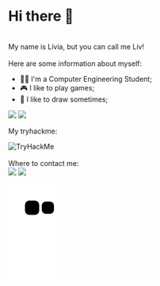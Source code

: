 # Hi there 👋

<!--
**Liv606/Liv606** is a ✨ _special_ ✨ repository because its `README.md` (this file) appears on your GitHub profile.

Here are some ideas to get you started:

- 🔭 I’m currently working on ...
- 🌱 I’m currently learning ...
- 👯 I’m looking to collaborate on ...
- 🤔 I’m looking for help with ...
- 💬 Ask me about ...
- 📫 How to reach me: ...
- 😄 Pronouns: ...
- ⚡ Fun fact: ...
-->

<br>
My name is Lívia, but you can call me Liv! <br>
<br>
Here are some information about myself:

- 👩‍💻 I'm a Computer Engineering Student;
- 🎮 I like to play games;
- 🎨 I like to draw sometimes;

<div>
  <a href-"https://github.com/Liv606"></a>
  <img width="48%" src="https://github-readme-stats.vercel.app/api?username=Liv606&show_icons=true&theme=radical&include_all_commits=true&count_private=true"/>
  <img width="35%" src="https://github-readme-stats.vercel.app/api/top-langs/?username=Liv606&layout=compact&langs_count=16&theme=radical"/>
<div/>
  
My tryhackme:
  
<div>
  <img src="https://tryhackme-badges.s3.amazonaws.com/Liv606.png" alt="TryHackMe">
</div>
  <br>
Where to contact me:
    
<div>
  <a href="https://www.linkedin.com/in/lívia-spiller" target="_blank"><img src="https://img.shields.io/badge/-LinkedIn-%230077B5?style=for-the-badge&logo=linkedin&logoColor=white" target="_blank"></a>
  <a href = "mailto:livia.spiller@gmail.com"><img src="https://img.shields.io/badge/Gmail-D14836?style=for-the-badge&logo=gmail&logoColor=white" target="_blank"></a>
</div>
    
![snake gif](https://github.com/Liv606/Liv606/blob/output/github-contribution-grid-snake.svg)
